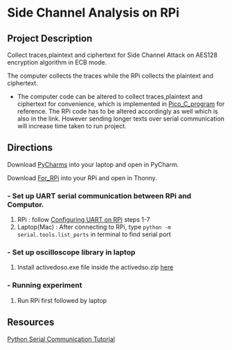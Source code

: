 # Side Channel Analysis on RPi


## Project Description
Collect traces,plaintext and ciphertext for Side Channel Attack on AES128 encryption algorithm in ECB mode.

The computer collects the traces while the RPi collects the plaintext and ciphertext.
- The computer code can be altered to collect traces,plaintext and ciphertext for convenience, which is implemented in [Pico_C_program](https://github.com/TIrfana?tab=repositories) for reference. The RPi code has to be altered accordingly as well which is also in the link. However sending longer texts over serial communication will increase time taken to run project.  

## Directions
Download [PyCharms](https://github.com/TIrfana/Raspberry-Pi/tree/main/For_Com/PyCharms) into your laptop and open in PyCharm.

Download [For_RPi](https://github.com/TIrfana/Raspberry-Pi/tree/main/For_RPi) into your RPi and open in Thonny.

### - Set up UART serial communication between RPi and Computor.
  1. RPi : follow [Configuring UART on RPi](https://www.engineersgarage.com/articles-raspberry-pi-serial-communication-uart-protocol-ttl-port-usb-serial-boards/#:~:text=The%20Raspberry%20Pi%20and%20a,TTL%20port%20for%20UART%20communication) steps 1-7
  2. Laptop(Mac) : After connecting to RPi, type `python -m serial.tools.list_ports` in terminal to find serial port
  
### - Set up oscilloscope library in laptop
1. Install activedoso.exe file inside the activedso.zip [here](https://github.com/TIrfana/Raspberry-Pi/blob/main/For_Com/activedso.zip)

### - Running experiment
1. Run RPi first followed by laptop
 

## Resources
[Python Serial Communication Tutorial](https://devtut.github.io/python/python-serial-communication-pyserial.html#initialize-serial-device)
